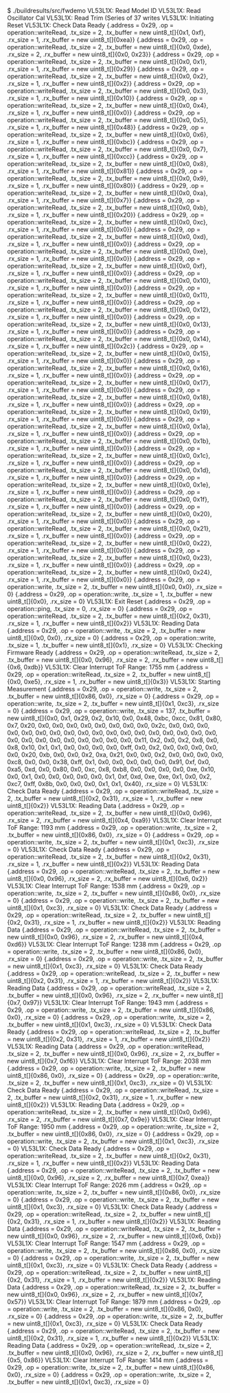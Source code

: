 $ ./buildresults/src/fwdemo
VL53L1X: Read Model ID
VL53L1X: Read Oscillator Cal
VL53L1X: Read Trim (Series of 37 writes
VL53L1X: Initiating Reset
VL53L1X: Check Data Ready
{.address = 0x29, .op = operation::writeRead, .tx_size = 2, .tx_buffer = new uint8_t[]{0x1, 0xf}, .rx_size = 1, .rx_buffer = new uint8_t[]{0xea}}
{.address = 0x29, .op = operation::writeRead, .tx_size = 2, .tx_buffer = new uint8_t[]{0x0, 0xde}, .rx_size = 2, .rx_buffer = new uint8_t[]{0x0, 0x23}}
{.address = 0x29, .op = operation::writeRead, .tx_size = 2, .tx_buffer = new uint8_t[]{0x0, 0x1}, .rx_size = 1, .rx_buffer = new uint8_t[]{0x29}}
{.address = 0x29, .op = operation::writeRead, .tx_size = 2, .tx_buffer = new uint8_t[]{0x0, 0x2}, .rx_size = 1, .rx_buffer = new uint8_t[]{0x2}}
{.address = 0x29, .op = operation::writeRead, .tx_size = 2, .tx_buffer = new uint8_t[]{0x0, 0x3}, .rx_size = 1, .rx_buffer = new uint8_t[]{0x10}}
{.address = 0x29, .op = operation::writeRead, .tx_size = 2, .tx_buffer = new uint8_t[]{0x0, 0x4}, .rx_size = 1, .rx_buffer = new uint8_t[]{0x0}}
{.address = 0x29, .op = operation::writeRead, .tx_size = 2, .tx_buffer = new uint8_t[]{0x0, 0x5}, .rx_size = 1, .rx_buffer = new uint8_t[]{0x48}}
{.address = 0x29, .op = operation::writeRead, .tx_size = 2, .tx_buffer = new uint8_t[]{0x0, 0x6}, .rx_size = 1, .rx_buffer = new uint8_t[]{0xbc}}
{.address = 0x29, .op = operation::writeRead, .tx_size = 2, .tx_buffer = new uint8_t[]{0x0, 0x7}, .rx_size = 1, .rx_buffer = new uint8_t[]{0xcc}}
{.address = 0x29, .op = operation::writeRead, .tx_size = 2, .tx_buffer = new uint8_t[]{0x0, 0x8}, .rx_size = 1, .rx_buffer = new uint8_t[]{0x81}}
{.address = 0x29, .op = operation::writeRead, .tx_size = 2, .tx_buffer = new uint8_t[]{0x0, 0x9}, .rx_size = 1, .rx_buffer = new uint8_t[]{0x80}}
{.address = 0x29, .op = operation::writeRead, .tx_size = 2, .tx_buffer = new uint8_t[]{0x0, 0xa}, .rx_size = 1, .rx_buffer = new uint8_t[]{0x7}}
{.address = 0x29, .op = operation::writeRead, .tx_size = 2, .tx_buffer = new uint8_t[]{0x0, 0xb}, .rx_size = 1, .rx_buffer = new uint8_t[]{0x20}}
{.address = 0x29, .op = operation::writeRead, .tx_size = 2, .tx_buffer = new uint8_t[]{0x0, 0xc}, .rx_size = 1, .rx_buffer = new uint8_t[]{0x0}}
{.address = 0x29, .op = operation::writeRead, .tx_size = 2, .tx_buffer = new uint8_t[]{0x0, 0xd}, .rx_size = 1, .rx_buffer = new uint8_t[]{0x0}}
{.address = 0x29, .op = operation::writeRead, .tx_size = 2, .tx_buffer = new uint8_t[]{0x0, 0xe}, .rx_size = 1, .rx_buffer = new uint8_t[]{0x0}}
{.address = 0x29, .op = operation::writeRead, .tx_size = 2, .tx_buffer = new uint8_t[]{0x0, 0xf}, .rx_size = 1, .rx_buffer = new uint8_t[]{0x0}}
{.address = 0x29, .op = operation::writeRead, .tx_size = 2, .tx_buffer = new uint8_t[]{0x0, 0x10}, .rx_size = 1, .rx_buffer = new uint8_t[]{0x0}}
{.address = 0x29, .op = operation::writeRead, .tx_size = 2, .tx_buffer = new uint8_t[]{0x0, 0x11}, .rx_size = 1, .rx_buffer = new uint8_t[]{0x0}}
{.address = 0x29, .op = operation::writeRead, .tx_size = 2, .tx_buffer = new uint8_t[]{0x0, 0x12}, .rx_size = 1, .rx_buffer = new uint8_t[]{0x0}}
{.address = 0x29, .op = operation::writeRead, .tx_size = 2, .tx_buffer = new uint8_t[]{0x0, 0x13}, .rx_size = 1, .rx_buffer = new uint8_t[]{0x0}}
{.address = 0x29, .op = operation::writeRead, .tx_size = 2, .tx_buffer = new uint8_t[]{0x0, 0x14}, .rx_size = 1, .rx_buffer = new uint8_t[]{0x2c}}
{.address = 0x29, .op = operation::writeRead, .tx_size = 2, .tx_buffer = new uint8_t[]{0x0, 0x15}, .rx_size = 1, .rx_buffer = new uint8_t[]{0x0}}
{.address = 0x29, .op = operation::writeRead, .tx_size = 2, .tx_buffer = new uint8_t[]{0x0, 0x16}, .rx_size = 1, .rx_buffer = new uint8_t[]{0x0}}
{.address = 0x29, .op = operation::writeRead, .tx_size = 2, .tx_buffer = new uint8_t[]{0x0, 0x17}, .rx_size = 1, .rx_buffer = new uint8_t[]{0x0}}
{.address = 0x29, .op = operation::writeRead, .tx_size = 2, .tx_buffer = new uint8_t[]{0x0, 0x18}, .rx_size = 1, .rx_buffer = new uint8_t[]{0x0}}
{.address = 0x29, .op = operation::writeRead, .tx_size = 2, .tx_buffer = new uint8_t[]{0x0, 0x19}, .rx_size = 1, .rx_buffer = new uint8_t[]{0x0}}
{.address = 0x29, .op = operation::writeRead, .tx_size = 2, .tx_buffer = new uint8_t[]{0x0, 0x1a}, .rx_size = 1, .rx_buffer = new uint8_t[]{0x0}}
{.address = 0x29, .op = operation::writeRead, .tx_size = 2, .tx_buffer = new uint8_t[]{0x0, 0x1b}, .rx_size = 1, .rx_buffer = new uint8_t[]{0x0}}
{.address = 0x29, .op = operation::writeRead, .tx_size = 2, .tx_buffer = new uint8_t[]{0x0, 0x1c}, .rx_size = 1, .rx_buffer = new uint8_t[]{0x0}}
{.address = 0x29, .op = operation::writeRead, .tx_size = 2, .tx_buffer = new uint8_t[]{0x0, 0x1d}, .rx_size = 1, .rx_buffer = new uint8_t[]{0x0}}
{.address = 0x29, .op = operation::writeRead, .tx_size = 2, .tx_buffer = new uint8_t[]{0x0, 0x1e}, .rx_size = 1, .rx_buffer = new uint8_t[]{0x0}}
{.address = 0x29, .op = operation::writeRead, .tx_size = 2, .tx_buffer = new uint8_t[]{0x0, 0x1f}, .rx_size = 1, .rx_buffer = new uint8_t[]{0x0}}
{.address = 0x29, .op = operation::writeRead, .tx_size = 2, .tx_buffer = new uint8_t[]{0x0, 0x20}, .rx_size = 1, .rx_buffer = new uint8_t[]{0x0}}
{.address = 0x29, .op = operation::writeRead, .tx_size = 2, .tx_buffer = new uint8_t[]{0x0, 0x21}, .rx_size = 1, .rx_buffer = new uint8_t[]{0x0}}
{.address = 0x29, .op = operation::writeRead, .tx_size = 2, .tx_buffer = new uint8_t[]{0x0, 0x22}, .rx_size = 1, .rx_buffer = new uint8_t[]{0x0}}
{.address = 0x29, .op = operation::writeRead, .tx_size = 2, .tx_buffer = new uint8_t[]{0x0, 0x23}, .rx_size = 1, .rx_buffer = new uint8_t[]{0x0}}
{.address = 0x29, .op = operation::writeRead, .tx_size = 2, .tx_buffer = new uint8_t[]{0x0, 0x24}, .rx_size = 1, .rx_buffer = new uint8_t[]{0x0}}
{.address = 0x29, .op = operation::write, .tx_size = 2, .tx_buffer = new uint8_t[]{0x0, 0x0}, .rx_size = 0}
{.address = 0x29, .op = operation::write, .tx_size = 1, .tx_buffer = new uint8_t[]{0x0}, .rx_size = 0}
VL53L1X: Exit Reset
{.address = 0x29, .op = operation::ping, .tx_size = 0, .rx_size = 0}
{.address = 0x29, .op = operation::writeRead, .tx_size = 2, .tx_buffer = new uint8_t[]{0x2, 0x31}, .rx_size = 1, .rx_buffer = new uint8_t[]{0x2}}
VL53L1X: Reading Data
{.address = 0x29, .op = operation::write, .tx_size = 2, .tx_buffer = new uint8_t[]{0x0, 0x0}, .rx_size = 0}
{.address = 0x29, .op = operation::write, .tx_size = 1, .tx_buffer = new uint8_t[]{0x1}, .rx_size = 0}
VL53L1X: Checking Firmware Ready
{.address = 0x29, .op = operation::writeRead, .tx_size = 2, .tx_buffer = new uint8_t[]{0x0, 0x96}, .rx_size = 2, .rx_buffer = new uint8_t[]{0x6, 0xdb}}
VL53L1X: Clear Interrupt
ToF Range: 1755 mm
{.address = 0x29, .op = operation::writeRead, .tx_size = 2, .tx_buffer = new uint8_t[]{0x0, 0xe5}, .rx_size = 1, .rx_buffer = new uint8_t[]{0x3}}
VL53L1X: Starting Measurement
{.address = 0x29, .op = operation::write, .tx_size = 2, .tx_buffer = new uint8_t[]{0x86, 0x0}, .rx_size = 0}
{.address = 0x29, .op = operation::write, .tx_size = 2, .tx_buffer = new uint8_t[]{0x1, 0xc3}, .rx_size = 0}
{.address = 0x29, .op = operation::write, .tx_size = 137, .tx_buffer = new uint8_t[]{0x0, 0x1, 0x29, 0x2, 0x10, 0x0, 0x48, 0xbc, 0xcc, 0x81, 0x80, 0x7, 0x20, 0x0, 0x0, 0x0, 0x0, 0x0, 0x0, 0x0, 0x0, 0x2c, 0x0, 0x0, 0x0, 0x0, 0x0, 0x0, 0x0, 0x0, 0x0, 0x0, 0x0, 0x0, 0x0, 0x0, 0x0, 0x0, 0x0, 0x0, 0x0, 0x0, 0x0, 0x0, 0x0, 0x0, 0x0, 0x0, 0x0, 0x11, 0x2, 0x0, 0x2, 0x8, 0x0, 0x8, 0x10, 0x1, 0x1, 0x0, 0x0, 0x0, 0x0, 0xff, 0x0, 0x2, 0x0, 0x0, 0x0, 0x0, 0x0, 0x20, 0xb, 0x0, 0x0, 0x2, 0xa, 0x21, 0x0, 0x0, 0x2, 0x0, 0x0, 0x0, 0x0, 0xc8, 0x0, 0x0, 0x38, 0xff, 0x1, 0x0, 0x0, 0x0, 0x0, 0x0, 0x91, 0xf, 0x0, 0xa5, 0xd, 0x0, 0x80, 0x0, 0xc, 0x8, 0xb8, 0x0, 0x0, 0x0, 0x0, 0xe, 0x10, 0x0, 0x1, 0x0, 0x0, 0x0, 0x0, 0x0, 0x1, 0xf, 0xd, 0xe, 0xe, 0x1, 0x0, 0x2, 0xc7, 0xff, 0x8b, 0x0, 0x0, 0x0, 0x1, 0x1, 0x40}, .rx_size = 0}
VL53L1X: Check Data Ready
{.address = 0x29, .op = operation::writeRead, .tx_size = 2, .tx_buffer = new uint8_t[]{0x2, 0x31}, .rx_size = 1, .rx_buffer = new uint8_t[]{0x2}}
VL53L1X: Reading Data
{.address = 0x29, .op = operation::writeRead, .tx_size = 2, .tx_buffer = new uint8_t[]{0x0, 0x96}, .rx_size = 2, .rx_buffer = new uint8_t[]{0x4, 0xa9}}
VL53L1X: Clear Interrupt
ToF Range: 1193 mm
{.address = 0x29, .op = operation::write, .tx_size = 2, .tx_buffer = new uint8_t[]{0x86, 0x0}, .rx_size = 0}
{.address = 0x29, .op = operation::write, .tx_size = 2, .tx_buffer = new uint8_t[]{0x1, 0xc3}, .rx_size = 0}
VL53L1X: Check Data Ready
{.address = 0x29, .op = operation::writeRead, .tx_size = 2, .tx_buffer = new uint8_t[]{0x2, 0x31}, .rx_size = 1, .rx_buffer = new uint8_t[]{0x2}}
VL53L1X: Reading Data
{.address = 0x29, .op = operation::writeRead, .tx_size = 2, .tx_buffer = new uint8_t[]{0x0, 0x96}, .rx_size = 2, .rx_buffer = new uint8_t[]{0x6, 0x2}}
VL53L1X: Clear Interrupt
ToF Range: 1538 mm
{.address = 0x29, .op = operation::write, .tx_size = 2, .tx_buffer = new uint8_t[]{0x86, 0x0}, .rx_size = 0}
{.address = 0x29, .op = operation::write, .tx_size = 2, .tx_buffer = new uint8_t[]{0x1, 0xc3}, .rx_size = 0}
VL53L1X: Check Data Ready
{.address = 0x29, .op = operation::writeRead, .tx_size = 2, .tx_buffer = new uint8_t[]{0x2, 0x31}, .rx_size = 1, .rx_buffer = new uint8_t[]{0x2}}
VL53L1X: Reading Data
{.address = 0x29, .op = operation::writeRead, .tx_size = 2, .tx_buffer = new uint8_t[]{0x0, 0x96}, .rx_size = 2, .rx_buffer = new uint8_t[]{0x4, 0xd6}}
VL53L1X: Clear Interrupt
ToF Range: 1238 mm
{.address = 0x29, .op = operation::write, .tx_size = 2, .tx_buffer = new uint8_t[]{0x86, 0x0}, .rx_size = 0}
{.address = 0x29, .op = operation::write, .tx_size = 2, .tx_buffer = new uint8_t[]{0x1, 0xc3}, .rx_size = 0}
VL53L1X: Check Data Ready
{.address = 0x29, .op = operation::writeRead, .tx_size = 2, .tx_buffer = new uint8_t[]{0x2, 0x31}, .rx_size = 1, .rx_buffer = new uint8_t[]{0x2}}
VL53L1X: Reading Data
{.address = 0x29, .op = operation::writeRead, .tx_size = 2, .tx_buffer = new uint8_t[]{0x0, 0x96}, .rx_size = 2, .rx_buffer = new uint8_t[]{0x7, 0x97}}
VL53L1X: Clear Interrupt
ToF Range: 1943 mm
{.address = 0x29, .op = operation::write, .tx_size = 2, .tx_buffer = new uint8_t[]{0x86, 0x0}, .rx_size = 0}
{.address = 0x29, .op = operation::write, .tx_size = 2, .tx_buffer = new uint8_t[]{0x1, 0xc3}, .rx_size = 0}
VL53L1X: Check Data Ready
{.address = 0x29, .op = operation::writeRead, .tx_size = 2, .tx_buffer = new uint8_t[]{0x2, 0x31}, .rx_size = 1, .rx_buffer = new uint8_t[]{0x2}}
VL53L1X: Reading Data
{.address = 0x29, .op = operation::writeRead, .tx_size = 2, .tx_buffer = new uint8_t[]{0x0, 0x96}, .rx_size = 2, .rx_buffer = new uint8_t[]{0x7, 0xf6}}
VL53L1X: Clear Interrupt
ToF Range: 2038 mm
{.address = 0x29, .op = operation::write, .tx_size = 2, .tx_buffer = new uint8_t[]{0x86, 0x0}, .rx_size = 0}
{.address = 0x29, .op = operation::write, .tx_size = 2, .tx_buffer = new uint8_t[]{0x1, 0xc3}, .rx_size = 0}
VL53L1X: Check Data Ready
{.address = 0x29, .op = operation::writeRead, .tx_size = 2, .tx_buffer = new uint8_t[]{0x2, 0x31}, .rx_size = 1, .rx_buffer = new uint8_t[]{0x2}}
VL53L1X: Reading Data
{.address = 0x29, .op = operation::writeRead, .tx_size = 2, .tx_buffer = new uint8_t[]{0x0, 0x96}, .rx_size = 2, .rx_buffer = new uint8_t[]{0x7, 0x9e}}
VL53L1X: Clear Interrupt
ToF Range: 1950 mm
{.address = 0x29, .op = operation::write, .tx_size = 2, .tx_buffer = new uint8_t[]{0x86, 0x0}, .rx_size = 0}
{.address = 0x29, .op = operation::write, .tx_size = 2, .tx_buffer = new uint8_t[]{0x1, 0xc3}, .rx_size = 0}
VL53L1X: Check Data Ready
{.address = 0x29, .op = operation::writeRead, .tx_size = 2, .tx_buffer = new uint8_t[]{0x2, 0x31}, .rx_size = 1, .rx_buffer = new uint8_t[]{0x2}}
VL53L1X: Reading Data
{.address = 0x29, .op = operation::writeRead, .tx_size = 2, .tx_buffer = new uint8_t[]{0x0, 0x96}, .rx_size = 2, .rx_buffer = new uint8_t[]{0x7, 0xea}}
VL53L1X: Clear Interrupt
ToF Range: 2026 mm
{.address = 0x29, .op = operation::write, .tx_size = 2, .tx_buffer = new uint8_t[]{0x86, 0x0}, .rx_size = 0}
{.address = 0x29, .op = operation::write, .tx_size = 2, .tx_buffer = new uint8_t[]{0x1, 0xc3}, .rx_size = 0}
VL53L1X: Check Data Ready
{.address = 0x29, .op = operation::writeRead, .tx_size = 2, .tx_buffer = new uint8_t[]{0x2, 0x31}, .rx_size = 1, .rx_buffer = new uint8_t[]{0x2}}
VL53L1X: Reading Data
{.address = 0x29, .op = operation::writeRead, .tx_size = 2, .tx_buffer = new uint8_t[]{0x0, 0x96}, .rx_size = 2, .rx_buffer = new uint8_t[]{0x6, 0xb}}
VL53L1X: Clear Interrupt
ToF Range: 1547 mm
{.address = 0x29, .op = operation::write, .tx_size = 2, .tx_buffer = new uint8_t[]{0x86, 0x0}, .rx_size = 0}
{.address = 0x29, .op = operation::write, .tx_size = 2, .tx_buffer = new uint8_t[]{0x1, 0xc3}, .rx_size = 0}
VL53L1X: Check Data Ready
{.address = 0x29, .op = operation::writeRead, .tx_size = 2, .tx_buffer = new uint8_t[]{0x2, 0x31}, .rx_size = 1, .rx_buffer = new uint8_t[]{0x2}}
VL53L1X: Reading Data
{.address = 0x29, .op = operation::writeRead, .tx_size = 2, .tx_buffer = new uint8_t[]{0x0, 0x96}, .rx_size = 2, .rx_buffer = new uint8_t[]{0x7, 0x57}}
VL53L1X: Clear Interrupt
ToF Range: 1879 mm
{.address = 0x29, .op = operation::write, .tx_size = 2, .tx_buffer = new uint8_t[]{0x86, 0x0}, .rx_size = 0}
{.address = 0x29, .op = operation::write, .tx_size = 2, .tx_buffer = new uint8_t[]{0x1, 0xc3}, .rx_size = 0}
VL53L1X: Check Data Ready
{.address = 0x29, .op = operation::writeRead, .tx_size = 2, .tx_buffer = new uint8_t[]{0x2, 0x31}, .rx_size = 1, .rx_buffer = new uint8_t[]{0x2}}
VL53L1X: Reading Data
{.address = 0x29, .op = operation::writeRead, .tx_size = 2, .tx_buffer = new uint8_t[]{0x0, 0x96}, .rx_size = 2, .rx_buffer = new uint8_t[]{0x5, 0x86}}
VL53L1X: Clear Interrupt
ToF Range: 1414 mm
{.address = 0x29, .op = operation::write, .tx_size = 2, .tx_buffer = new uint8_t[]{0x86, 0x0}, .rx_size = 0}
{.address = 0x29, .op = operation::write, .tx_size = 2, .tx_buffer = new uint8_t[]{0x1, 0xc3}, .rx_size = 0}
